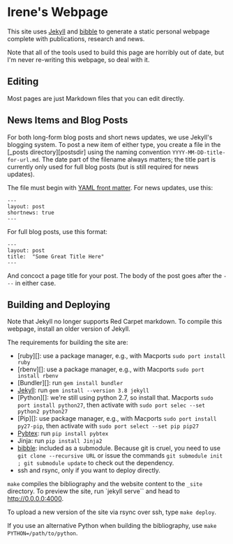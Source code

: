 Irene's Webpage
===================

This site uses [Jekyll][] and [bibble][] to generate a static personal webpage
complete with publications, research and news.

Note that all of the tools used to build this page are horribly out of
date, but I'm never re-writing this webpage, so deal with it.

Editing
-------

Most pages are just Markdown files that you can edit directly. 


News Items and Blog Posts
-------------------------

For both long-form blog posts and short news updates, we use Jekyll's blogging system. To post a new item of either type, you create a file in the [_posts directory][postsdir] using the naming convention `YYYY-MM-DD-title-for-url.md`. The date part of the filename always matters; the title part is currently only used for full blog posts (but is still required for news updates).

The file must begin with [YAML front matter][yfm]. For news updates, use this:

    ---
    layout: post
    shortnews: true
    ---

For full blog posts, use this format:

    ---
    layout: post
    title:  "Some Great Title Here"
    ---

And concoct a page title for your post. The body of the post goes after the `---` in either case.

[yfm]: http://jekyllrb.com/docs/frontmatter/


Building and Deploying
----------------------

Note that Jekyll no longer supports Red Carpet markdown. To compile
this webpage, install an older version of Jekyll.

The requirements for building the site are:

* [ruby][]: use a package manager, e.g., with Macports `sudo port
  install ruby`
* [rbenv][]: use a package manager, e.g., with Macports `sudo port
  install rbenv`
* [Bundler][]: run `gem install bundler`
* [Jekyll][]: run `gem install --version 3.8 jekyll`
* [Python][]: we're still using python 2.7, so install that. Macports `sudo port install python27`, then activate with `sudo port selec --set python2 python27` 
* [Pip][]: use package manager, e.g., with Macports `sudo port install py27-pip`, then activate with `sudo port select --set pip pip27`
* [Pybtex][]: run `pip install pybtex`
* Jinja: run `pip install Jinja2`
* [bibble][]: included as a submodule. Because git is cruel, you need to use
  `git clone --recursive URL` or issue the commands `git submodule init ; git
  submodule update` to check out the dependency.
* ssh and rsync, only if you want to deploy directly.

`make` compiles the bibliography and the website content to the `_site`
directory. To preview the site, run `jekyll serve`` and head to
http://0.0.0.0:4000.

To upload a new version of the site via rsync over ssh, type `make deploy`.

If you use an alternative Python when building the bibliography, use `make
PYTHON=/path/to/python`.

[Jekyll]: http://jekyllrb.com/
[bibble]: https://github.com/sampsyo/bibble/
[pybtex]: http://pybtex.sourceforge.net
